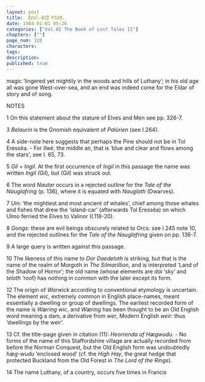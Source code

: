 ```yaml
---
layout: post
title: 【Vol.02】P328.
date: 1984-01-01 05:28
categories: ["Vol.02 The Book of Lost Tales II"]
chapters: [""]
page_num: 328
characters: 
tags: 
description: 
published: true
---
```


<p style="text-indent: 0;">
magic ‘lingered yet mightily in the woods and hills of Luthany’; in his old age all was gone West-over-sea, and an end was indeed come for the Eldar of story and of song.
</p>

NOTES

1    On this statement about the stature of Elves and Men see pp. 326-7.

3   <I>Belaurin</I> is the Gnomish equivalent of <I>Palúrien</I> (see I.264).

4   A side-note here suggests that perhaps the Pine should not be in Tol Eressëa. - For <I>Ilwë</I>, the middle air, that is ‘blue and clear and flows among the stars', see I. 65, 73.

5   <I>Gil = Ingil</I>. At the first occurrence of <I>Ingil</I> in this passage the name was written <I>Ingil (Gil</I>), but (Gil) was struck out.

6   The word <I>Nautar</I> occurs in a rejected outline for the <I>Tale of the Nauglafring</I> (p. 136), where it is equated with <I>Nauglath</I> (Dwarves).

7   <I>Uin:</I> ‘the mightiest and most ancient of whales', chief among those whales and fishes that drew the ‘island-car’ (afterwards Tol Eressëa) on which Ulmo ferried the Elves to Valinor (I.118-20).

8   <I>Gongs:</I> these are evil beings obscurely related to Orcs: see I.245 note 10, and the rejected outlines for the <I>Tale of the Nauglafring</I> given on pp. 136-7.

9   A large query is written against this passage.

10   The likeness of this name to <I>Dor Daedeloth</I> is striking, but that is the name of the realm of Morgoth in <I>The Silmarillion</I>, and is interpreted ‘Land of the Shadow of Horror’; the old name (whose elements are <I>dai</I> ‘sky’ and <I>teloth</I> ‘roof) has nothing in common with the later except its form.

<I>12</I>   The origin of <I>Warwick</I> according to conventional etymology is uncertain. The element <I>wic</I>, extremely common in English place-names, meant essentially a dwelling or group of dwellings. The earliest recorded form of the name is <I>Wæring wic</I>, and <I>Wæring</I> has been thought to be an Old English word meaning a dam, a derivative from <I>wer</I>, Modern English <I>weir:</I> thus ‘dwellings by the weir’.

13   Cf. the title-page given in citation (11): <I>Heorrenda of Hægwudu. -</I> No forms of the name of this Staffordshire village are actually recorded from before the Norman Conquest, but the Old English form was undoubtedly <I>hæg-wudu</I> ‘enclosed wood’ (cf. the <I>High Hay</I>, the great hedge that protected Buckland from the Old Forest in <I>The Lord of the Rings</I>).

14   The name Luthany, of a country, occurs five times in Francis

